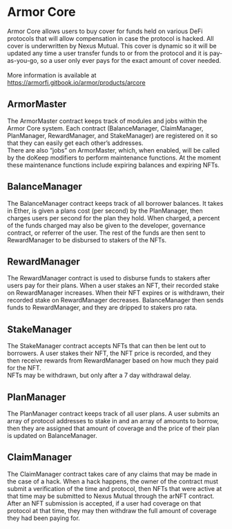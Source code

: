 # Armor Core

Armor Core allows users to buy cover for funds held on various DeFi protocols that will allow compensation in case the protocol is hacked. All cover is underwritten by Nexus Mutual. This cover is dynamic so it will be updated any time a user transfer funds to or from the protocol and it is pay-as-you-go, so a user only ever pays for the exact amount of cover needed. 
<br>
<br>
More information is available at https://armorfi.gitbook.io/armor/products/arcore

## ArmorMaster

The ArmorMaster contract keeps track of modules and jobs within the Armor Core system. Each contract (BalanceManager, ClaimManager, PlanManager, RewardManager, and StakeManager) are registered on it so that they can easily get each other’s addresses.
<br>
There are also “jobs” on ArmorMaster, which, when enabled, will be called by the doKeep modifiers to perform maintenance functions. At the moment these maintenance functions include expiring balances and expiring NFTs.

## BalanceManager

The BalanceManager contract keeps track of all borrower balances. It takes in Ether, is given a plans cost (per second) by the PlanManager, then charges users per second for the plan they hold. When charged, a percent of the funds charged may also be given to the developer, governance contract, or referrer of the user. The rest of the funds are then sent to RewardManager to be disbursed to stakers of the NFTs.

## RewardManager

The RewardManager contract is used to disburse funds to stakers after users pay for their plans. When a user stakes an NFT, their recorded stake on RewardManager increases. When their NFT expires or is withdrawn, their recorded stake on RewardManager decreases. BalanceManager then sends funds to RewardManager, and they are dripped to stakers pro rata.

## StakeManager

The StakeManager contract accepts NFTs that can then be lent out to borrowers. A user stakes their NFT, the NFT price is recorded, and they then receive rewards from RewardManager based on how much they paid for the NFT.
<br>
NFTs may be withdrawn, but only after a 7 day withdrawal delay.

## PlanManager

The PlanManager contract keeps track of all user plans. A user submits an array of protocol addresses to stake in and an array of amounts to borrow, then they are assigned that amount of coverage and the price of their plan is updated on BalanceManager.

## ClaimManager

The ClaimManager contract takes care of any claims that may be made in the case of a hack. When a hack happens, the owner of the contract must submit a verification of the time and protocol, then NFTs that were active at that time may be submitted to Nexus Mutual through the arNFT contract.
<br>
After an NFT submission is accepted, if a user had coverage on that protocol at that time, they may then withdraw the full amount of coverage they had been paying for.
